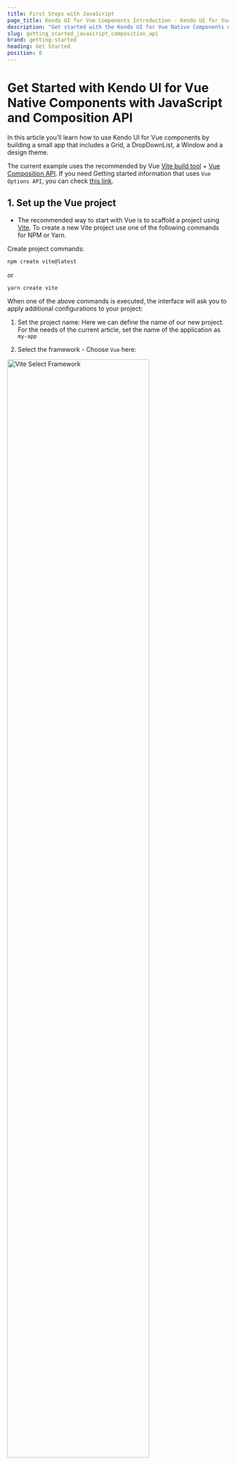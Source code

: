 ```yaml
---
title: First Steps with JavaScript
page_title: Kendo UI for Vue Components Introduction - Kendo UI for Vue Docs & Demos
description: "Get started with the Kendo UI for Vue Native Components using Vite and Composition API."
slug: getting_started_javascript_composition_api
brand: getting-started
heading: Get Started
position: 0
---
```


# Get Started with Kendo UI for Vue Native Components with JavaScript and Composition API

In this article you’ll learn how to use Kendo UI for Vue components by building a small app that includes a Grid, a DropDownList, a Window and a design theme. 

The current example uses the recommended by Vue [Vite build tool](https://vitejs.dev/) + [Vue Composition API](https://vuejs.org/guide/introduction.html#composition-api). If you need Getting started information that uses `Vue Options API`, you can check [this link](slug:getting_started_javascript_options_api).

## 1. Set up the Vue project
* The recommended way to start with Vue is to scaffold a project using [Vite](https://vuejs.org/guide/scaling-up/tooling.html#vite). To create a new Vite project use one of the following commands for NPM or Yarn.

Create project commands:

```sh
npm create vite@latest
```
or
```sh
yarn create vite
```

When one of the above commands is executed, the interface will ask you to apply additional configurations to your project:
1. Set the project name: 
Here we can define the name of our new project. For the needs of the current article, set the name of the application as `my-app`

2. Select the framework - Choose `Vue` here:
<img src="./images/vite-select-framework.png" alt="Vite Select Framework" style="width: 80%" />

3. Select the framework variant - Choose `Javascript` to build a Vite project with Vue and Javascript.
<img src="./images/vite-select-framework-variant.png" alt="Vite Select Framework Variant" style="width: 80%" />

When you are ready with the above steps, to run the newly created project do the following commands:
```
  cd my-app
  npm install
  npm run dev
```

## 2. Prepare the Generated Project

> By default, the Vite scaffolding generates a template for Vue project that uses the [Composition API](https://vuejs.org/guide/introduction.html#composition-api) available in the framework. If you use the  [Vue Options API](https://vuejs.org/guide/introduction.html#options-api),a getting started article with it can be found on [this link](slug:getting_started_javascript_options_api). 

Before you start playing with Kendo UI for Vue, let’s clean up the sample app a bit. Here is a list of suggested edits:
* In the `src/components` folder, delete the `HelloWorld.vue` file
* In the src/App.vue file:
	* Remove the import of the HelloWorld component

	```js
	import HelloWorld from './components/HelloWorld.vue'
	```
	* Remove the following code from the template definition:

	```html
  <div>
    <a href="https://vitejs.dev" target="_blank">
      <img src="/vite.svg" class="logo" alt="Vite logo" />
    </a>
    <a href="https://vuejs.org/" target="_blank">
      <img src="./assets/vue.svg" class="logo vue" alt="Vue logo" />
    </a>
  </div>
  <HelloWorld msg="Vite + Vue" />
	```

  * Remove the following CSS styles
  ```css
  .logo {
    height: 6em;
    padding: 1.5em;
    will-change: filter;
  }
  .logo:hover {
    filter: drop-shadow(0 0 2em #646cffaa);
  }
  .logo.vue:hover {
    filter: drop-shadow(0 0 2em #42b883aa);
  }
  ``` 

Now, when we are ready with the blank Vue project, we can continue the development of our sample application. 

## 3. Add Application Data

Add dummy data needed by the components. Create folder `appdata` in the `src` folder. Add the following files to the `appdata` folder.

* Add a `src/appdata/categories.json` file and copy the content from [this GitHub file](https://github.com/telerik/kendo-vue/tree/master/getting-started-javascript-composition-api/src/appdata/categories.json).
* Add a `src/appdata/products.json` file and copy the content from [this GitHub file](https://github.com/telerik/kendo-vue/tree/master/getting-started-javascript-composition-api/src/appdata/products.json).

## 4. Import Kendo UI for Vue components

Kendo UI for Vue is distributed as multiple NPM packages, scoped to `@progress`. For example, the name of the `Grid` package is `@progress/kendo-vue-grid`.

Kendo UI for Vue is a rich suite of many modular components. For our dashboard example, we’ll use three of these components: The Grid, the DropDownList and the Window.

Let’s add the mentioned components’ packages and their dependencies:
```sh
npm install --save @progress/kendo-vue-grid @progress/kendo-data-query @progress/kendo-vue-inputs @progress/kendo-vue-intl @progress/kendo-vue-dropdowns @progress/kendo-vue-dateinputs @progress/kendo-drawing @progress/kendo-vue-data-tools @progress/kendo-vue-animation @progress/kendo-licensing @progress/kendo-svg-icons @progress/kendo-vue-indicators
```
or
```sh
yarn add @progress/kendo-vue-grid @progress/kendo-data-query @progress/kendo-vue-inputs @progress/kendo-vue-intl @progress/kendo-vue-dropdowns @progress/kendo-vue-dateinputs @progress/kendo-drawing @progress/kendo-vue-data-tools @progress/kendo-vue-animation @progress/kendo-licensing @progress/kendo-svg-icons @progress/kendo-vue-indicators
```
With the above, we not only add the packages of the `Grid` and `DropDownList` but also add another important package – `kendo-data-query`. It contains useful functions for client-side data operations.

To install the Window component run the following:
```sh
npm install --save @progress/kendo-vue-dialogs @progress/kendo-licensing @progress/kendo-svg-icons
```
or
```sh
yarn add @progress/kendo-vue-dialogs @progress/kendo-licensing @progress/kendo-svg-icons
```
## 5. Import the Kendo UI for Vue CSS styles

Kendo UI for Vue includes four gorgeous themes, which are all available as separate NPM packages. The available theme packages are [@progress/kendo-theme-default](https://www.npmjs.com/package/@progress/kendo-theme-default), [@progress/kendo-theme-bootstrap](https://www.npmjs.com/package/@progress/kendo-theme-bootstrap), [@progress/kendo-theme-material](https://www.npmjs.com/package/@progress/kendo-theme-material) and [@progress/kendo-theme-fluent](https://www.npmjs.com/package/@progress/kendo-theme-fluent).

Let’s take the Default theme and install it just like we did with the component packages:
```sh
npm install --save @progress/kendo-theme-default
```
or

```sh
yarn add --save @progress/kendo-theme-default
```

Import the CSS files from the package in the `src/App.vue` file. If needed, any additional custom styles can be added in the `<styles>` tag of the `src/App.vue` file.

Here is what we should add:
```js
import '@progress/kendo-theme-default/dist/all.css';
```

## 6. Add a Kendo UI for Vue DropDownList
Now that you have everything set up and ready to go, let’s begin using the Kendo UI for Vue components, starting with the [DropDownList](slug:overview_dropdownlist) component.
Before we continue, the first thing we should do is to import the already installed DropDownList component into the `src/App.vue` file and the `appdata/categories.json` file using the following code:
```js
import { DropDownList } from '@progress/kendo-vue-dropdowns';
import categories from './appdata/categories.json';
```
Add the DropDownList component with the following code:
```js
export default defineComponent({
  components: {
    'dropdownlist': DropDownList,
  },
//..............
```

After importing the component, use the code below to bind a DropDownList to a list of categories.
```html
<dropdownlist
    :data-items="categories"
    :data-item-key="'CategoryID'"
    :text-field="'CategoryName'"
    >
</dropdownlist>
```
The data-items property of the DropDownList points to an array of objects or primitive values. In this case, you’re using an array of objects, and therefore specify both `data-item-key` and `text-field` properties.

You can also use the `default-item` property to display a hint for the users when no item is selected. The default item should have a field that matches the `text-field` name.

To show a little more of the DropDownList in action, update the `src/App.vue` file to use the below code.
```html
<template>
  <div id="app">
    <h1>Hello Kendo UI for Vue!</h1>
    <p>
      <dropdownlist
        :data-items="categories"
        :data-item-key="'CategoryID'"
        :text-field="'CategoryName'"
        :default-item="defaultItems"
        @change="handleDropDownChange"
      ></dropdownlist>&nbsp; Selected category ID:
      <strong>{{ dropdownlistCategory }}</strong>
    </p>
  </div>
</template>

<script>
import { ref, defineComponent } from 'vue';
import { categoriesData } from './appdata/categories';
import { DropDownList } from '@progress/kendo-vue-dropdowns';

export default defineComponent({
  components: {
    dropdownlist: DropDownList,
  },
  setup() {
    const categories = categoriesData;
    const defaultItems = { CategoryID: null, CategoryName: "Product categories" };
    const dropdownlistCategory = ref(null);
    const handleDropDownChange = (e) => {
      dropdownlistCategory.value = e.target.value.CategoryID;
    };

    return {
      categories, defaultItems, handleDropDownChange, dropdownlistCategory
    }
  }

})
</script>
```
The above code additionally renders the ID of the selected category next to the `DropDownList`. You do this by defining a `dropdownlistCategory` field in the data options and implementing an [onChange](slug:api_dropdowns_dropdownlistchangeevent) handler to set it.

> With the things added above, you can already test the Native DropDownList component. If you need a basic test of the `Kendo UI for Vue Native` suite, you can stop here or continue further with the more complex scenario where the [Grid](slug:overview_grid) and [Window](slug:overview_window) components are used.  

## 7. Add a Kendo UI for Vue Data Grid

Now that you’ve seen what a basic Kendo UI for Vue component looks like, let’s next implement something more complex with the Kendo UI for Vue Data Grid.

The [Kendo UI for Vue Data Grid](slug:overview_grid) provides 100+ ready-to-use features, covering everything from paging, sorting, filtering, editing and grouping, to row and column virtualization and Excel export.
In this section you’ll try out several of these features, but let’s start by seeing a simple Grid in action.

Import the `Grid` component, the `process` package and the products.json file to the `src/App.vue file`.

```js
import products from './appdata/products.json';
import { process } from '@progress/kendo-data-query';
import { Grid } from '@progress/kendo-vue-grid';
```

Add the code below to create a Grid bound to your list of products. Add it right after the `<p>` that contains the DropDownList in the template inside the `src/App.vue` file.

```html
<grid
  :data-items="products"
  :columns="columns"
></grid>
```

Define the Grid component with the following code:
```js
import { defineComponent } from 'vue';
  components: {
    'dropdownlist': DropDownList,
    'grid': Grid,
  },
//..............
```

In the data options add the following lines:

```js
setup() {
    //..............
    const products = productsData;
    const columns = [
      { field: 'ProductName', title: 'Product Name' },
      { field: 'UnitPrice', title: 'Price' },
      { field: 'UnitsInStock', title: 'Units in Stock' },
      { field: 'Discontinued' }
    ];

    return {
      products, columns, ........
    }
}
```

When your browser refreshes, you’ll see your first Grid! Pretty simple, but not quite real-world yet.

To fill out this example, let’s use the Grid APIs to add the list of features below. Read through the features, and then grab the updated App.vue code (below) to try the updated Grid for yourself.
* Add a height style to the Grid to activate [scrolling](slug:scrollmmodes_grid).
* Add user-friendly [column titles](slug:api_grid_gridcolumnprops#toc-title).
* [Format](slug:api_grid_gridcolumnprops#toc-format) the numbers in the Price column.
* Enable [paging](slug:paging_grid) and [sorting](slug:sorting_grid). This will require a few additions to the application code, explained below.
* Display the boolean values in the Discontinued column as checkboxes. For this purpose, we will [customize the table cell rendering](slug:custom_cells_grid) via the [cell property](slug:api_grid_gridcolumnprops#toc-cell) and a custom component.

Here is how we can implement the above functionality:
* Enable each data operation separately in the Grid declaration ( `:pageable="pageable"` and `:sortable="sortable"`). Add the following properties in the data option.

```js
setup() {
    //..............
    const pageable = ref(true);
    const sortable = ref(true);
    //..............

    return {
      pageable, sortable, ........
    }
}
```
* Configure data operation settings and the initial state of the Grid data. For example:
	* The initial [skip](slug:api_grid_gridprops#toc-skip) will be the first one.
	* The page [size (take)](slug:api_grid_gridprops#toc-take) will be 10.
	* The Grid will be [initially sorted](slug:api_grid_gridprops#toc-sort) by Product Name.
	* We will save all these settings in data properties and add them to the Grid using the below code:
```js
setup() {
    //..............
    const skip = ref(0);
    const take = ref(10);
    const sort = ref([
      { field: "ProductName", dir: "asc" }
    ]);
    //..............

    return {
      skip, take, sort, ........
    }
}
```
* To display the correct Grid data, we will bind the Grid to the output of a function, rather than the `products` array directly. We will use the imported `process` function, which is part of the [kendo-data-query package](https://www.npmjs.com/package/@progress/kendo-data-query). The result of the function will be stored in the `dataResult` data property.
* Define a `dataStateChange` handler. It does two things:
	* Update the state of the `take`, `skip`, `filter` and `sort` data properties after each user interaction via the `createAppState` function.
	* After the data properties are updated, the second thing that the function does is to get a result from the `process` function and set it to the `dataResult` property. This will cause the Grid to refresh and display the expected data. To display the applied data changes, we have to change the `data-items` property of the Grid to `:data-items="dataResult"`.
* Define a template for the Discontinued field of the Grid. Add the following inside the grid tag in the template section of the `src/App.vue` file

```html
<template v-slot:discontinuedTemplate="{ props }">
	<td colspan="1">
		<input type="checkbox" :checked = props.dataItem.Discontinued disabled="disabled" />
	</td>
</template>
```

Edit the columns data property by adding the cell property for the Discontinued cell

```js
const columns = [
  { field: 'ProductName', title: 'Product Name' },
  { field: 'UnitPrice', title: 'Price' },
  { field: 'UnitsInStock', title: 'Units in Stock' },
  { field: 'Discontinued', cell: 'discontinuedTemplate' }
];
```

* Finally, we will add Grid [filtering](slug:filtering_grid) via the DropDownList. To do that, we will use the existing `handleDropDownChang`e function and add a filter descriptor to `gridDataState`. We also need to reset the page index (skip) to zero, as the number of data items and pages will decrease.

To try all discussed above features, copy the below code and paste it in the App.vue file of your project.
```html
<template>
  <div id="app">
    <h1>Hello Kendo UI for Vue!</h1>
    <p>
      <dropdownlist :data-items="categories" :data-item-key="'CategoryID'" :text-field="'CategoryName'"
        :default-item="defaultItems" @change="handleDropDownChange" @rowclick="rowClick"></dropdownlist>&nbsp; Selected
      category ID:
      <strong>{{ dropdownlistCategory }}</strong>
    </p>

    <grid :data-items="dataResult" :pageable="pageable" :sortable="sortable" :sort="sort" :take="take" :skip="skip"
      :columns="columns" @datastatechange="dataStateChange" @rowclick="rowClick" :style="{ height: '400px' }">
      <template v-slot:discontinuedTemplate="{ props }">
        <td :colspan="1">
          <input type="checkbox" :checked="props.dataItem.Discontinued" disabled="disabled" />
        </td>
      </template>
    </grid>
  </div>
</template>

<script>
import { ref, onMounted, defineComponent } from 'vue';
import productsData from './appdata/products';
import categoriesData from './appdata/categories';
import { process } from '@progress/kendo-data-query';
import { Grid } from '@progress/kendo-vue-grid';
import { DropDownList } from '@progress/kendo-vue-dropdowns';
import '@progress/kendo-theme-default/dist/all.css';

export default defineComponent({
  components: {
    dropdownlist: DropDownList,
    grid: Grid,
  },
  setup() {
    onMounted(() => {
      const dataState = {
        skip: skip.value,
        take: take.value,
        sort: sort.value,
      };
      dataResult.value = process(products, dataState);
    });

    const categories = categoriesData;
    const products = productsData;
    const defaultItems = { CategoryID: null, CategoryName: "Product categories" };
    const dropdownlistCategory = ref(null);
    const pageable = ref(true);
    const sortable = ref(true);
    const skip = ref(0);
    const take = ref(10);
    const sort = ref([
      { field: "ProductName", dir: "asc" }
    ]);

    const filter = ref({ logic: "and", filters: [] });


    const columns = [
      { field: 'ProductName', title: 'Product Name' },
      { field: 'UnitPrice', title: 'Price' },
      { field: 'UnitsInStock', title: 'Units in Stock' },
      { field: 'Discontinued', cell: 'discontinuedTemplate' }
    ];

    const dataResult = ref({ data: [], total: 0 });
    const gridClickedRow = ref({});

    const handleDropDownChange = (e) => {
      dropdownlistCategory.value = e.target.value.CategoryID;
      if (e.target.value.CategoryID !== null) {
        filter.value = {
          logic: 'and',
          filters: [{ field: 'CategoryID', operator: 'eq', value: e.target.value.CategoryID }]
        };
        skip.value = 0;
      } else {
        filter.value = {};
        skip.value = 0;
      }

      const event = {
        data: {
          skip: skip.value,
          take: take.value,
          sort: sort.value,
          filter: filter.value
        }
      };

      dataStateChange(event);
    };

    const createAppState = (dataState) => {
      take.value = dataState.take;
      skip.value = dataState.skip;
      sort.value = dataState.sort;
    };

    const dataStateChange = (event) => {
      createAppState(event.data);
      if (event.data.filter !== undefined && event.data.filter.logic) {
        dataResult.value = process(products, {
          skip: event.data.skip,
          take: event.data.take,
          sort: event.data.sort,
          filter: event.data.filter
        });
      } else {
        dataResult.value = process(products, {
          skip: event.data.skip,
          take: event.data.take,
          sort: event.data.sort,
        });
      }
    };

    const rowClick = (event) => {
      gridClickedRow.value = event.dataItem;
    };

    return {
      dropdownlistCategory, categories, defaultItems,
      pageable, sortable, dataResult, columns,
      sort, take, skip, gridClickedRow,
      dataStateChange, handleDropDownChange, rowClick,
    };
  }

});
</script>
```

In this section you were able to add a robust grid to your application—complete with paging, filtering, and sorting. Not a bad accomplishment for a few minutes' worth of work!
Feel free to explore the [Kendo UI for Vue Data Grid documentation page](slug:overview_grid) to get a sense of just how many things the Grid can do.

## 8. Add a Kendo UI for Vue Window
The `products` array contains some fields which are not displayed in the Grid. In this section, you’ll use the Kendo UI for Vue Window to display those additional product details when users select a Grid row.

Here are the required steps.
First import the Window component:

```js
import { Window } from '@progress/kendo-vue-dialogs';

export default {
  components: {
    //..............
    'window': Window
  },
  //..............
```

Next, define new `windowVisible` and `gridClickedRow` data properties.
```js
setup() {
    //..............
    const gridClickedRow = ref({});
    const windowVisible = ref(false);
    //..............

    return {
      gridClickedRow, windowVisible ........
    }
}
```
Next, add a [row click handler](slug:api_grid_gridprops#toc-rowclick) to the Grid.
```html
<grid @rowclick="rowClick">
    //..............
</grid>
```
After that, add the `rowClick` function below, which will set the `windowVisible` flag to true, and assign the data item of the clicked row to the gridClickedRow property. You’ll use the data item values to render the Window's content.
```js
setup() {
    //..............
    const rowClick = (event: GridRowClickEvent) => {
      windowVisible.value = true;
      gridClickedRow.value = event.dataItem;
    };
    //..............

    return {
      rowClick, ........
    }
}
```
Next, add the following Window declaration. (Add it immediately after the Grid's definition in the template.) Notice how the Window will be rendered only if the `windowVisible` flag value is true.
```html
<window v-if="windowVisible" :title="'Product Details'" @close="closeWindow" :height="250">
  <dl style="{textAlign:left}">
    <dt>Product Name</dt>
    <dd>{{gridClickedRow.ProductName}}</dd>
    <dt>Product ID</dt>
    <dd>{{gridClickedRow.ProductID}}</dd>
    <dt>Quantity per Unit</dt>
    <dd>{{gridClickedRow.QuantityPerUnit}}</dd>
  </dl>
</window>
```
Finally, add the following Window [close handler](slug:api_dialogs_windowprops#toc-close), which will set the `windowVisible` flag to false when the user closes the Window.

```js
setup() {
    //..............
    const closeWindow = () => {
      windowVisible.value = false;
    }
    //..............

    return {
      closeWindow, ........
    }
}
```
With this code in place, try tapping on a row in the Grid. You should see a custom Window appear with additional product information.

Once again, note how simple this functionality was to implement. With Kendo UI for Vue, you get a collection of Vue components that are easy to drop in and solve hard problems—in this case, building a customizable cross-browser-friendly Window. That’s the power of Kendo UI for Vue!

You can learn more about the `Window component` and what it can do on the [Kendo UI for Vue Window documentation page](slug:overview_window).

## 9. Activate Your Trial or Commercial License
Kendo UI for Vue is a professionally developed library distributed under a [commercial license](https://www.telerik.com/purchase/license-agreement/kendo-ui). Starting from [version 2.0.0](https://www.telerik.com/kendo-vue-ui/components/changelogs/ui-for-vue/), using any of the UI components from the Kendo UI for Vue library requires either a commercial license key or an active trial license key.

> Since version 3.14.0 (13 September 2023) of Kendo UI for Vue, a missing license causes a watermark to appear over selected components. For more information, see the [Invalid License](slug:my_license_vue#toc-invalid-license) section. 

To experience the full potential of the Kendo UI for Vue components, follow the [license activation instructions](slug:my_license_vue) and hide the invalid/not-activated license messages and attributes. You can skip this step if your application already contains a Kendo UI for Vue license file.

## 10. Get the Complete Source Code
Your Kendo UI for Vue Getting Started application is complete! You can download and run the complete sample application from the [kendo-vue GitHub repository](https://github.com/telerik/kendo-vue/tree/master/getting-started-javascript-composition-api). Alternatively, run, fork and [experiment with the application directly in StackBlitz](https://stackblitz.com/edit/vue3-vite-starter-vfbur6?file=src%2FApp.vue).

* If you are using Vue 2, [here a link to the same project](https://codesandbox.io/s/goofy-rumple-hbcub4) implemented in Vue 2 context.

> Vue 2 is currently in its end-of-support phase till Nov 2024. After our last major release for 2024, Vue 2 will no longer be supported in the new versions of the Kendo UI for Vue components. Please check our [Vue 2 End of Support article](slug:vue2-end-of-support) for more details.

This article shows just a glimpse of what you can create with Kendo UI for Vue. We hope we’ve managed to get you excited about becoming more a productive Vue developer and building complex UI in a short time through our professional UI library. We’re in it for the long run, so dive in!"

## Additional Resources

The resources in this section will help you get the most out of Kendo UI for Vue.

### ThemeBuilder

To take full control over the appearance of the Kendo UI for Vue components, you can create your own styles by using [ThemeBuilder](slug:themebuilder).

ThemeBuilder is a web application that enables you to create new themes and customize existing ones. Every change that you make is visualized almost instantly. Once you are done styling the Vue components, you can export a zip file with the styles for your theme and use them in your Vue app.

### UI Kits for Figma

Kendo UI for Vue comes with [four UI Kits for Figma](slug:ui_kits_figma): Material, Bootstrap, Fluent, and Kendo UI Default. They provide the designers of your application with a building block that matches the UI components available in the Kendo UI for Vue suite. Having matching building blocks guarantees the smooth implementation of the design.

### VSCode Extension

To help you create projects even faster we have introduced [the Kendo UI VS Code Template Wizard](https://marketplace.visualstudio.com/items?itemName=KendoUI.kendotemplatewizard). To learn more about this awesome extension please check [Introducing the Kendo UI Template Wizard for Visual Studio Code](https://www.telerik.com/blogs/kendo-ui-template-wizard-for-visual-studio-code).

### Virtual Classroom

If you are aware of TypeScript and prefer the video tutorials, you can check our free [Kendo UI for Vue with TypeScript](https://learn.telerik.com/learn/course/internal/view/elearning/45/kendo-ui-for-vue-with-typescript) course in [Telerik Virtual Classroom](https://learn.telerik.com/learn).
